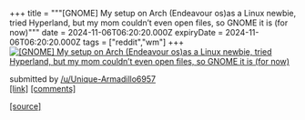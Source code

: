 +++
title = """[GNOME] My setup on Arch (Endeavour os)as a Linux newbie, tried Hyperland, but my mom couldn’t even open files, so GNOME it is (for now)"""
date = 2024-11-06T06:20:20.000Z
expiryDate = 2024-11-06T06:20:20.000Z
tags = ["reddit","wm"]
+++
[![[GNOME] My setup on Arch (Endeavour os)as a Linux newbie, tried Hyperland, but my mom couldn’t even open files, so GNOME it is (for now)](https://b.thumbs.redditmedia.com/IpzY5KyLfYYNj1oK-e6tslA7HoD_dzq00aS5KzYRSRA.jpg "[GNOME] My setup on Arch (Endeavour os)as a Linux newbie, tried Hyperland, but my mom couldn’t even open files, so GNOME it is (for now)")](https://www.reddit.com/r/unixporn/comments/1gkryrq/gnome_my_setup_on_arch_endeavour_osas_a_linux/)

submitted by [/u/Unique-Armadillo6957](https://www.reddit.com/user/Unique-Armadillo6957)  
[\[link\]](https://www.reddit.com/gallery/1gkryrq) [\[comments\]](https://www.reddit.com/r/unixporn/comments/1gkryrq/gnome_my_setup_on_arch_endeavour_osas_a_linux/)

[[source]](https://www.reddit.com/r/unixporn/comments/1gkryrq/gnome_my_setup_on_arch_endeavour_osas_a_linux/)
